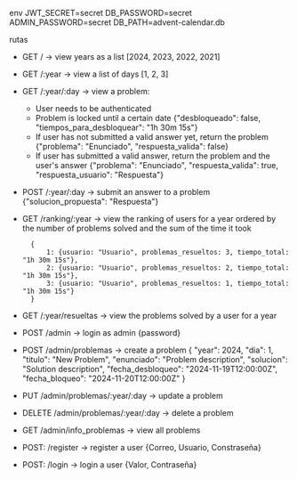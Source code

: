 env
JWT_SECRET=secret
DB_PASSWORD=secret
ADMIN_PASSWORD=secret
DB_PATH=advent-calendar.db


rutas
- GET / -> view years as a list [2024, 2023, 2022, 2021]
- GET /:year -> view a list of days [1, 2, 3]
- GET /:year/:day -> view a problem:
    - User needs to be authenticated
    - Problem is locked until a certain date {"desbloqueado": false, "tiempos_para_desbloquear": "1h 30m 15s"}
    - If user has not submitted a valid answer yet, return the problem {"problema": "Enunciado", "respuesta_valida": false}
    - If user has submitted a valid answer, return the problem and the user's answer {"problema": "Enunciado", "respuesta_valida": true, "respuesta_usuario": "Respuesta"}

- POST /:year/:day -> submit an answer to a problem {"solucion_propuesta": "Respuesta"}

- GET /ranking/:year -> view the ranking of users for a year ordered by the number of problems solved and the sum of the time it took 

        {
            1: {usuario: "Usuario", problemas_resueltos: 3, tiempo_total: "1h 30m 15s"}, 
            2: {usuario: "Usuario", problemas_resueltos: 2, tiempo_total: "1h 30m 15s"}, 
            3: {usuario: "Usuario", problemas_resueltos: 1, tiempo_total: "1h 30m 15s"}
        }

- GET /:year/resueltas -> view the problems solved by a user for a year 


- POST /admin -> login as admin {password}
- POST /admin/problemas -> create a problem 
        {
        "year": 2024,
        "dia": 1,
        "titulo": "New Problem",
        "enunciado": "Problem description",
        "solucion": "Solution description",
        "fecha_desbloqueo": "2024-11-19T12:00:00Z",
        "fecha_bloqueo": "2024-11-20T12:00:00Z"
        }
- PUT /admin/problemas/:year/:day -> update a problem
- DELETE /admin/problemas/:year/:day -> delete a problem
- GET /admin/info_problemas -> view all problems


- POST: /register -> register a user {Correo, Usuario, Constraseña}
- POST: /login -> login a user {Valor, Contraseña}

